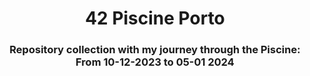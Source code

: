 <div align="center">

# **42 Piscine Porto**

</div>


<div align= "center">

### Repository collection with my journey through the Piscine: <br> From 10-12-2023 to 05-01 2024

</div>
